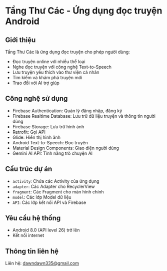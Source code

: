 # Tầng Thư Các - Ứng dụng đọc truyện Android

## Giới thiệu
Tầng Thư Các là ứng dụng đọc truyện cho phép người dùng:
- Đọc truyện online với nhiều thể loại
- Nghe đọc truyện với công nghệ Text-to-Speech
- Lưu truyện yêu thích vào thư viện cá nhân
- Tìm kiếm và khám phá truyện mới
- Trao đổi với AI trợ giúp

## Công nghệ sử dụng
- Firebase Authentication: Quản lý đăng nhập, đăng ký
- Firebase Realtime Database: Lưu trữ dữ liệu truyện và thông tin người dùng
- Firebase Storage: Lưu trữ hình ảnh
- Retrofit: Gọi API
- Glide: Hiển thị hình ảnh
- Android Text-to-Speech: Đọc truyện
- Material Design Components: Giao diện người dùng
- Gemini AI API: Tính năng trò chuyện AI

## Cấu trúc dự án
- `activity`: Chứa các Activity của ứng dụng
- `adapter`: Các Adapter cho RecyclerView
- `fragment`: Các Fragment cho màn hình chính
- `model`: Các lớp Model dữ liệu
- `API`: Các lớp kết nối API và Firebase

## Yêu cầu hệ thống
- Android 8.0 (API level 26) trở lên
- Kết nối internet

## Thông tin liên hệ
Liên hệ: [dawndawn335@gmail.com](mailto:example@email.com)
